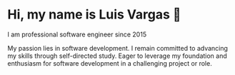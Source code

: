 # Hi, my name is Luis Vargas 👋

I am professional software engineer since 2015

My passion lies in software development. I remain committed to advancing my skills through self-directed study. Eager to leverage my foundation and enthusiasm for software development in a challenging project or role.

<!--
**luisvargasdev/luisvargasdev** is a ✨ _special_ ✨ repository because its `README.md` (this file) appears on your GitHub profile.

Here are some ideas to get you started:

- 🔭 I’m currently working on ...
- 🌱 I’m currently learning ...
- 👯 I’m looking to collaborate on ...
- 🤔 I’m looking for help with ...
- 💬 Ask me about ...
- 📫 How to reach me: ...
- 😄 Pronouns: ...
- ⚡ Fun fact: ...
-->
